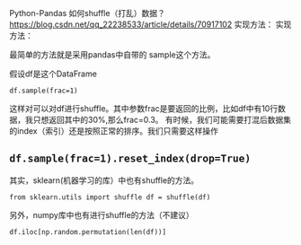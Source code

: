 Python-Pandas 如何shuffle（打乱）数据？
https://blog.csdn.net/qq_22238533/article/details/70917102
实现方法：
实现方法：

最简单的方法就是采用pandas中自带的 sample这个方法。

假设df是这个DataFrame

`
df.sample(frac=1)
`

这样对可以对df进行shuffle。其中参数frac是要返回的比例，比如df中有10行数据，我只想返回其中的30%,那么frac=0.3。
有时候，我们可能需要打混后数据集的index（索引）还是按照正常的排序。我们只需要这样操作

`
df.sample(frac=1).reset_index(drop=True)
`
---
其实，sklearn(机器学习的库）中也有shuffle的方法。

`
from sklearn.utils import shuffle
df = shuffle(df)
`

另外，numpy库中也有进行shuffle的方法（不建议）

`
df.iloc[np.random.permutation(len(df))]
`

